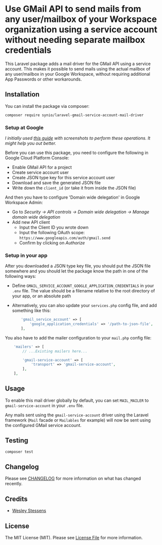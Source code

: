 # Use GMail API to send mails from any user/mailbox of your Workspace organization using a service account without needing separate mailbox credentials

This Laravel package adds a mail driver for the GMail API using a service account. This makes it possible to send mails using the actual mailbox of any user/mailbox in your Google Workspace, without requiring additional App Passwords or other workarounds.

## Installation

You can install the package via composer:

```bash
composer require synio/laravel-gmail-service-account-mail-driver
```

### Setup at Google

*I initially used [this guide](https://ebstalimited.zendesk.com/hc/en-us/articles/360017031473-How-to-a-create-a-Gmail-service-account) with screenshots to perform these operations. It might help you out better.*

Before you can use this package, you need to configure the following in Google Cloud Platform Console:

- Enable GMail API for a project
- Create service account user
- Create JSON type key for this service account user
- Download and save the generated JSON file
- Write down the `client_id` (or take it from inside the JSON file)

And then you have to configure 'Domain wide delegation' in Google Workspace Admin:

- Go to *Security -> API controls -> Domain wide delegation -> Manage domain wide delegation*
- Add new API client
  - Input the Client ID you wrote down
  - Input the following OAuth scope: `https://www.googleapis.com/auth/gmail.send`
  - Confirm by clicking on *Authorize*

### Setup in your app

After you downloaded a JSON type key file, you should put the JSON file somewhere and you should let the package know the path in one of the following ways:

- Define `GMAIL_SERVICE_ACCOUNT_GOOGLE_APPLICATION_CREDENTIALS` in your `.env` file. The value should be a filename relative to the root directory of your app, or an absolute path
- Alternatively, you can also update your `services.php` config file, and add something like this:

    ```php
        'gmail_service_account' => [
            'google_application_credentials' => '/path-to-json-file',
        ],
    ```

You also have to add the mailer configuration to your `mail.php` config file:

```php
    'mailers' => [
        // ...Existing mailers here...

        'gmail-service-account' => [
            'transport' => 'gmail-service-account',
        ],
    ],
```

## Usage

To enable this mail driver globally by default, you can set `MAIL_MAILER` to `gmail-service-account` in your `.env` file.

Any mails sent using the `gmail-service-account` driver using the Laravel framework (`Mail` facade or `Mailables` for example) will now be sent using the configured GMail service account.

## Testing

```bash
composer test
```

## Changelog

Please see [CHANGELOG](CHANGELOG.md) for more information on what has changed recently.

## Credits

- [Wesley Stessens](https://github.com/synio-wesley)

## License

The MIT License (MIT). Please see [License File](LICENSE.md) for more information.
